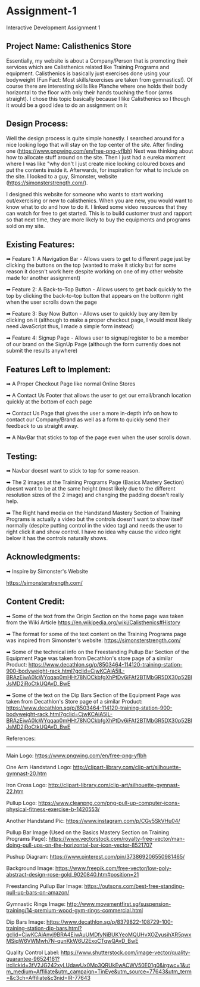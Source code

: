 # Assignment-1
Interactive Development Assignment 1

Project Name: Calisthenics Store
---------------------------------------------------------------------------------------------
Essentially, my website is about a Company/Person that is promoting their services which are
Calisthenics related like Training Programs and equipment. Calisthenics is basically just exercises
done using your bodyweight (Fun Fact: Most skills/exercises are taken from gymnastics!). 
Of course there are interesting skills like Planche where one holds their body horizontal to the floor
with only their hands touching the floor (arms straight).
I chose this topic basically because I like Calisthenics so I though it would be a good idea to do an
assignment on it


Design Process:
------------------------------------------------------------------------------------------------
Well the design process is quite simple honestly. I searched around for a nice looking logo that
will stay on the top center of the site. After finding one (https://www.pngwing.com/en/free-png-yflbh)
Next was thinking about how to allocate stuff around on the site. Then I just had a eureka moment 
where I was like "why don't I just create nice looking coloured boxes and put the contents inside it.
Afterwards, for inspiration for what to include on the site. I looked to a guy, Simonster, website 
(https://simonsterstrength.com/).

I designed this website for someone who wants to start working out/exercising or new to calisthenics.
When you are new, you would want to know what to do and how to do it. I linked some video resources
that they can watch for free to get started. This is to build customer trust and rapport so that
next time, they are more likely to buy the equipments and programs sold on my site.


Existing Features:
---------------------------------------------------------------------------------------------------

➡ Feature 1: A Navigation Bar - Allows users to get to different page just by clicking the
buttons on the top (wanted to make it sticky but for some reason it doesn't work here despite
working on one of my other website made for another assignment)

➡ Feature 2: A Back-to-Top Button - Allows users to get back quickly to the top by clicking the
back-to-top button that appears on the bottonm right when the user scrolls down the page

➡ Feature 3: Buy Now Button - Allows user to quickly buy any item by clicking on it (although to make
a proper checkout page, I would most likely need JavaScript thus, I made a simple form instead)

➡ Feature 4: Signup Page - Allows user to signup/register to be a member of our brand on the SignUp Page (although the form currently does not submit the results anywhere)


Features Left to Implement:
---------------------------------------------------------------------------------------------------

➡ A Proper Checkout Page like normal Online Stores

➡ A Contact Us Footer that allows the user to get our email/branch location quickly at the bottom of each page

➡ Contact Us Page that gives the user a more in-depth info on how to contact our Company/Brand as well as a form to quickly send their feedback to us straight away. 

➡ A NavBar that sticks to top of the page even when the user scrolls down.


Testing:
----------------------------------------------------------------------------------------------------

➡ Navbar doesnt want to stick to top for some reason.

➡ The 2 images at the Training Programs Page (Basics Mastery Section) doesnt want to be at the same
height (most likely due to the different resolution sizes of the 2 image) and changing the padding
doesn't really help.

➡ The Right hand media on the Handstand Mastery Section of Training Programs is actually a video
but the controls doesn't want to show itself normally (despite putting control in the video tag)
and needs the user to right click it and show control. I have no idea why cause the video right below
it has the controls naturally shows.


Acknowledgments:
---------------------------------------------------------------------------------------------------

➡ Inspire by Simonster's Website

https://simonsterstrength.com/


Content Credit:
---------------------------------------------------------------------------------------------------

➡ Some of the text from the Origin Section on the home page was taken from the Wiki Article
https://en.wikipedia.org/wiki/Calisthenics#History

➡ The format for some of the text content on the Training Programs page was inspired from Simonster's
website: https://simonsterstrength.com/

➡ Some of the technical info on the Freestanding Pullup Bar Section of the Equipment Page was taken from
Decathlon's store page of a similar Product: https://www.decathlon.sg/p/8503464-114120-training-station-900-bodyweight-rack.html?gclid=CjwKCAiA5IL-BRAzEiwA0lcWYqqap0mHHt78NOCkbfgXhPtDv6iFAf2BTMbGR5DX30p52BlJsMD2jRoCtkUQAvD_BwE

➡ Some of the text on the Dip Bars Section of the Equipment Page was taken from Decathlon's Store page 
of a similar Product: https://www.decathlon.sg/p/8503464-114120-training-station-900-bodyweight-rack.html?gclid=CjwKCAiA5IL-BRAzEiwA0lcWYqqap0mHHt78NOCkbfgXhPtDv6iFAf2BTMbGR5DX30p52BlJsMD2jRoCtkUQAvD_BwE


References:
_____________________________________
Main Logo: https://www.pngwing.com/en/free-png-yflbh

One Arm Handstand Logo: http://clipart-library.com/clip-art/silhouette-gymnast-20.htm

Iron Cross Logo: http://clipart-library.com/clip-art/silhouette-gymnast-22.htm

Pullup Logo: https://www.cleanpng.com/png-pull-up-computer-icons-physical-fitness-exercise-b-1420553/

Another Handstand Pic: https://www.instagram.com/p/CGv5SkVHu04/

Pullup Bar Image (Used on the Basics Mastery Section on Training Programs Page):
https://www.vectorstock.com/royalty-free-vector/man-doing-pull-ups-on-the-horizontal-bar-icon-vector-8521707

Pushup Diagram: https://www.pinterest.com/pin/373869206550981465/   

Background Image: https://www.freepik.com/free-vector/low-poly-abstract-design-rose-gold_9020840.htm#position=21

Freestanding Pullup Bar Image: https://outsons.com/best-free-standing-pull-up-bars-on-amazon/

Gymnastic Rings Image: http://www.movementfirst.sg/suspension-training/14-premium-wood-gym-rings-commercial.html

Dip Bars Image: https://www.decathlon.sg/p/8379822-108729-100-training-station-dip-bars.html?gclid=CjwKCAiAnvj9BRA4EiwAuUMDfyNiBUKYeoMQUHvXOZyusihXR5pwxMSiqW6VWMwh7N-qunKkW6U2ExoCTqwQAvD_BwE

Quality Control Label: https://www.shutterstock.com/image-vector/quality-guarantee-96524161?irclickid=3fV2JG242xyLUdawUx0Mo3QRUkEwACWV50E01g0&irgwc=1&utm_medium=Affiliate&utm_campaign=TinEye&utm_source=77643&utm_term=&c3ch=Affiliate&c3nid=IR-77643
